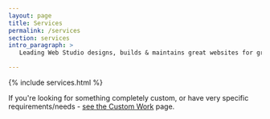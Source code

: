 ```yaml
---
layout: page
title: Services
permalink: /services
section: services
intro_paragraph: >
   Leading Web Studio designs, builds & maintains great websites for great people & great companies.

---
```

{% include services.html %}
<div class="services-promo1">
If you're looking for something completely custom, or have very specific requirements/needs - <a href="/custom-services">see the Custom Work</a> page.
</div>
